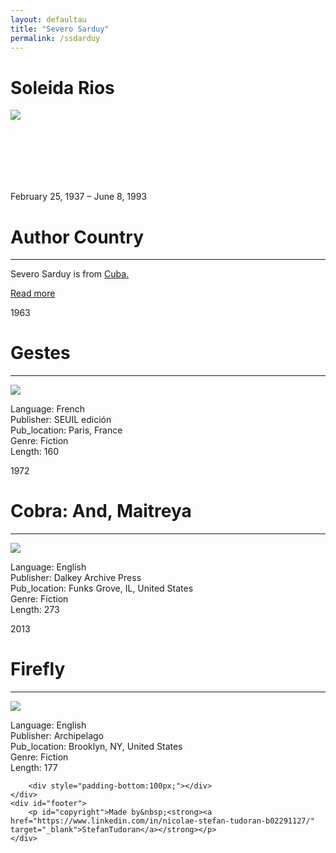 ```yaml
---
layout: defaultau
title: "Severo Sarduy"
permalink: /ssdarduy
---
```

<!-- partial:index.partial.html -->
<div class="content">
    <h1>Soleida Rios</h1>
    <div class="quote">
        <div><img src="https://letraslibres.com/wp-content/uploads/2016/05/img_art_9060_2092.jpg" class="logo"></div>
    </div>
    <div class="timeline">
        <div style="padding-bottom:100px;"></div>
        <div class="block">
            <div class="date right"><p class="right">February 25, 1937 – June 8, 1993</p></div>
            <div class="dot"></div>
            <div class="left first">
            <div class="author_country">
                <h1>Author Country</h1><hr>
            <div class="aclocation"><p>Severo Sarduy is from <a href="http://localhost:4000/14">Cuba.</a></p></div>
                <div class="acreadmore"><a href="https://en.wikipedia.org/wiki/Severo_Sarduy" target="_blank">Read more</a></div>
            </div>
            </div>
        </div>
        <div class="block">
            <div class="date left"><p class="left">1963</p></div>
            <div class="dot"></div>
            <div class="right">
                <h1>Gestes</h1><hr>
                <p><img src="https://m.media-amazon.com/images/I/41EHxo3XoML._SY291_BO1,204,203,200_QL40_FMwebp_.jpg"></p>
                <p>
                Language: French<br/>
                Publisher: SEUIL edición<br/>
                Pub_location: Paris, France<br/>
                Genre: Fiction<br/>
                Length: 160</p>
            </div>
        </div>
        <div class="block">
            <div class="date right"><p class="right">1972</p></div>
            <div class="dot"></div>
            <div class="left hide">
                <h1>Cobra: And, Maitreya</h1><hr>
                <p><img src="https://m.media-amazon.com/images/I/51E27F45-4L._SX322_BO1,204,203,200_.jpg"></p>
                <p>Language: English<br/>
                Publisher: Dalkey Archive Press<br/>
                Pub_location: Funks Grove, IL, United States<br/>
                Genre: Fiction<br/>
                Length: 273</p>
            </div>
        </div>
        <div class="block">
            <div class="date left"><p class="left">2013</p></div>
            <div class="dot"></div>
            <div class="right hide">
                <h1>Firefly </h1><hr>
                <p><img src="https://m.media-amazon.com/images/I/41PxAkgVCjL.jpg"></p>
                <p>Language: English<br/>
                Publisher: Archipelago<br/>
                Pub_location: Brooklyn, NY, United States<br/>
                Genre: Fiction<br/>
                Length: 177</p>
            </div>
        </div>

        <div style="padding-bottom:100px;"></div>
    </div>
    <div id="footer">
        <p id="copyright">Made by&nbsp;<strong><a href="https://www.linkedin.com/in/nicolae-stefan-tudoran-b02291127/" target="_blank">StefanTudoran</a></strong></p>
    </div>
</div>
<!-- partial -->
  <script src='https://cdnjs.cloudflare.com/ajax/libs/jquery/3.1.1/jquery.min.js'></script><script  src="assets/js/authorscript.js"></script>
